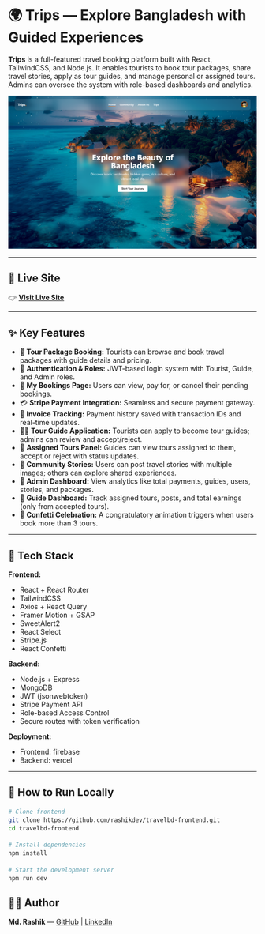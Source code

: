 # 🌍 Trips — Explore Bangladesh with Guided Experiences

**Trips** is a full-featured travel booking platform built with React, TailwindCSS, and Node.js. It enables tourists to book tour packages, share travel stories, apply as tour guides, and manage personal or assigned tours. Admins can oversee the system with role-based dashboards and analytics.

![Trips Bangladesh Preview](./public/preview.png)

---

## 🔗 Live Site

👉 **[Visit Live Site](https://travelbd-ea2e0.web.app/)**

---


## ✨ Key Features

- 🧳 **Tour Package Booking:** Tourists can browse and book travel packages with guide details and pricing.
- 🔐 **Authentication & Roles:** JWT-based login system with Tourist, Guide, and Admin roles.
- 📅 **My Bookings Page:** Users can view, pay for, or cancel their pending bookings.
- 💳 **Stripe Payment Integration:** Seamless and secure payment gateway.
- 🧾 **Invoice Tracking:** Payment history saved with transaction IDs and real-time updates.
- 🧑‍💼 **Tour Guide Application:** Tourists can apply to become tour guides; admins can review and accept/reject.
- 🧭 **Assigned Tours Panel:** Guides can view tours assigned to them, accept or reject with status updates.
- 📝 **Community Stories:** Users can post travel stories with multiple images; others can explore shared experiences.
- 🧠 **Admin Dashboard:** View analytics like total payments, guides, users, stories, and packages.
- 🧠 **Guide Dashboard:** Track assigned tours, posts, and total earnings (only from accepted tours).
- 🎉 **Confetti Celebration:** A congratulatory animation triggers when users book more than 3 tours.


---

## 📂 Tech Stack

**Frontend:**

- React + React Router
- TailwindCSS
- Axios + React Query
- Framer Motion + GSAP
- SweetAlert2
- React Select
- Stripe.js
- React Confetti

**Backend:**

- Node.js + Express
- MongoDB
- JWT (jsonwebtoken)
- Stripe Payment API
- Role-based Access Control
- Secure routes with token verification

**Deployment:**

- Frontend: firebase
- Backend: vercel

---


## 🚀 How to Run Locally

```bash
# Clone frontend
git clone https://github.com/rashikdev/travelbd-frontend.git
cd travelbd-frontend

# Install dependencies
npm install

# Start the development server
npm run dev
```

## 🧑‍💻 Author

**Md. Rashik** — [GitHub](https://github.com/rashikdev) | [LinkedIn](https://linkedin.com/in/rashikdev)